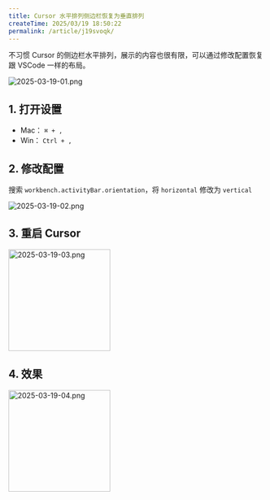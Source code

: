 ```yaml
---
title: Cursor 水平排列侧边栏恢复为垂直排列
createTime: 2025/03/19 18:50:22
permalink: /article/j19svoqk/
---
```


不习惯 Cursor 的侧边栏水平排列，展示的内容也很有限，可以通过修改配置恢复跟 VSCode 一样的布局。

![2025-03-19-01.png](/images/brief/cursor_sider_bar_layout/2025-03-19-01.png)

## 1. 打开设置

- Mac： `⌘ + ,`
- Win： `Ctrl + ,`

## 2. 修改配置

搜索 `workbench.activityBar.orientation`，将 `horizontal` 修改为 `vertical`

![2025-03-19-02.png](/images/brief/cursor_sider_bar_layout/2025-03-19-02.png)

## 3. 重启 Cursor

<img src="/images/brief/cursor_sider_bar_layout/2025-03-19-03.png" alt="2025-03-19-03.png" style="max-width: 100%; height: 200px; object-fit: contain;">

## 4. 效果

<img src="/images/brief/cursor_sider_bar_layout/2025-03-19-04.png" alt="2025-03-19-04.png" style="max-width: 100%; height: 200px; object-fit: contain;">

